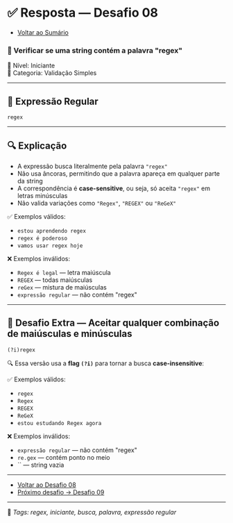 # ✅ Resposta — Desafio 08

- [Voltar ao Sumário](../SUMARIO.md)  

### 🧩 Verificar se uma string contém a palavra "regex"  
🔹 Nível: Iniciante  
🔹 Categoria: Validação Simples

---

## 🧪 Expressão Regular

```regex
regex
```

---

## 🔍 Explicação

- A expressão busca literalmente pela palavra `"regex"`  
- Não usa âncoras, permitindo que a palavra apareça em qualquer parte da string  
- A correspondência é **case-sensitive**, ou seja, só aceita `"regex"` em letras minúsculas  
- Não valida variações como `"Regex"`, `"REGEX"` ou `"ReGeX"`  

✅ Exemplos válidos:  
- `estou aprendendo regex`  
- `regex é poderoso`  
- `vamos usar regex hoje`

❌ Exemplos inválidos:  
- `Regex é legal` — letra maiúscula  
- `REGEX` — todas maiúsculas  
- `reGex` — mistura de maiúsculas  
- `expressão regular` — não contém "regex"

---

## 🧠 Desafio Extra — Aceitar qualquer combinação de maiúsculas e minúsculas

```regex
(?i)regex
```

🔍 Essa versão usa a **flag `(?i)`** para tornar a busca **case-insensitive**:

✅ Exemplos válidos:  
- `regex`  
- `Regex`  
- `REGEX`  
- `ReGeX`  
- `estou estudando Regex agora`

❌ Exemplos inválidos:  
- `expressão regular` — não contém "regex"  
- `re.gex` — contém ponto no meio  
- `` — string vazia

---

- [Voltar ao Desafio 08](../desafios/desafio_08.md)  
- [Próximo desafio → Desafio 09](../desafios/desafio_09.md)

---

🔖 _Tags: regex, iniciante, busca, palavra, expressão regular_
